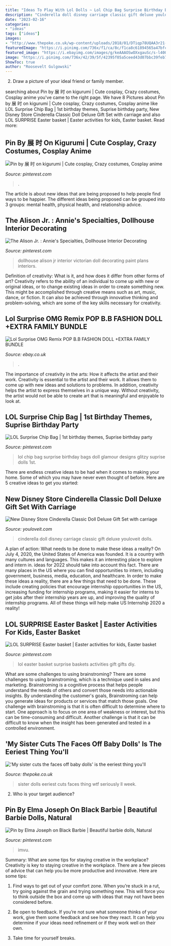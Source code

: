 ```yaml
---
title: "Ideas To Play With Lol Dolls ~ Lol Chip Bag Surprise Birthday Bags Doll Glamour Designs Glitzy Suprise Dolls 1st"
description: "Cinderella doll disney carriage classic gift deluxe youloveit dolls"
date: "2023-02-16"
categories:
- "ideas"
tags: ["ideas"]
images:
- "http://www.thepoke.co.uk/wp-content/uploads/2018/01/DTiqp78UQAA3r21-186x330.jpg"
featuredImage: "https://i.pinimg.com/736x/f1/ca/8c/f1ca8c61894565a47bfc779fd384faa1.jpg"
featured_image: "https://i.ebayimg.com/images/g/keAAAOSwOXxgauSc/s-l400.jpg"
image: "https://i.pinimg.com/736x/42/39/5f/42395f05a5ceed43d07bbc39feb7684b.jpg"
ShowToc: true
author: "Roosevelt Gulgowski"
---
```



2. Draw a picture of your ideal friend or family member.

	

		
searching about Pin by 展 时 on kigurumi | Cute cosplay, Crazy costumes, Cosplay anime you've came to the right page. We have 8 Pictures about Pin by 展 时 on kigurumi | Cute cosplay, Crazy costumes, Cosplay anime like LOL Surprise Chip Bag | 1st birthday themes, Suprise birthday party, New Disney Store Cinderella Classic Doll Deluxe Gift Set with carriage and also LOL SURPRISE Easter basket | Easter activities for kids, Easter basket. Read more:
		
    
## Pin By 展 时 On Kigurumi | Cute Cosplay, Crazy Costumes, Cosplay Anime

<img loading=lazy src="https://i.pinimg.com/736x/42/39/5f/42395f05a5ceed43d07bbc39feb7684b.jpg" onerror="this.onerror=null;this.src='https://tse4.mm.bing.net/th?id=OIP.0CRgXZ1FuyMaUHIOrzukmAHaJ4&amp;pid=15.1';" alt="Pin by 展 时 on kigurumi | Cute cosplay, Crazy costumes, Cosplay anime">

_Source: pinterest.com_

>. 

	

The article is about new ideas that are being proposed to help people find ways to be happier. The different ideas being proposed can be grouped into 3 groups: mental health, physical health, and relationship advice.

    
## The Alison Jr. : Annie&#039;s Specialties, Dollhouse Interior Decorating

<img loading=lazy src="https://i.pinimg.com/736x/68/41/b5/6841b5f4cf97b664989db0cb61b4c726.jpg" onerror="this.onerror=null;this.src='https://tse2.mm.bing.net/th?id=OIP.lgAASNfLrpBt6M38MGSSAwAAAA&amp;pid=15.1';" alt="The Alison Jr. : Annie&#039;s Specialties, Dollhouse Interior Decorating">

_Source: pinterest.com_

>dollhouse alison jr interior victorian doll decorating paint plans interiors. 

	

Definition of creativity: What is it, and how does it differ from other forms of art?
Creativity refers to the ability of an individual to come up with new or original ideas, or to change existing ideas in order to create something new. This might be accomplished through creative means such as art, music, dance, or fiction. It can also be achieved through innovative thinking and problem-solving, which are some of the key skills necessary for creativity.

    
## Lol Surprise OMG Remix POP B.B FASHION DOLL +EXTRA FAMILY BUNDLE

<img loading=lazy src="https://i.ebayimg.com/images/g/keAAAOSwOXxgauSc/s-l400.jpg" onerror="this.onerror=null;this.src='https://tse2.mm.bing.net/th?id=OIP.6c2ZPLGbWtLPRhh44oV7rwAAAA&amp;pid=15.1';" alt="Lol Surprise OMG Remix POP B.B FASHION DOLL +EXTRA FAMILY BUNDLE">

_Source: ebay.co.uk_

>. 

	

The importance of creativity in the arts: How it affects the artist and their work.
Creativity is essential to the artist and their work. It allows them to come up with new ideas and solutions to problems. In addition, creativity helps the artist to express themselves in a unique way. Without creativity, the artist would not be able to create art that is meaningful and enjoyable to look at.

    
## LOL Surprise Chip Bag | 1st Birthday Themes, Suprise Birthday Party

<img loading=lazy src="https://i.pinimg.com/736x/15/4a/84/154a84f7e56b67936f68438ab8af90e8.jpg" onerror="this.onerror=null;this.src='https://tse2.mm.bing.net/th?id=OIP.wJzEYqMPxnKUt_9kRtsJIQHaHa&amp;pid=15.1';" alt="LOL Surprise Chip Bag | 1st birthday themes, Suprise birthday party">

_Source: pinterest.com_

>lol chip bag surprise birthday bags doll glamour designs glitzy suprise dolls 1st. 

	

There are endless creative ideas to be had when it comes to making your home. Some of which you may have never even thought of before. Here are 5 creative ideas to get you started:

    
## New Disney Store Cinderella Classic Doll Deluxe Gift Set With Carriage

<img loading=lazy src="http://www.youloveit.com/uploads/posts/2020-10/medium/1604171388_youloveit_com_disneystore_cinderella_deluxe_doll_set_with_carriage05.jpg" onerror="this.onerror=null;this.src='https://tse3.mm.bing.net/th?id=OIP.9rh787DrW5WNnbvbpfu7mwHaEs&amp;pid=15.1';" alt="New Disney Store Cinderella Classic Doll Deluxe Gift Set with carriage">

_Source: youloveit.com_

>cinderella doll disney carriage classic gift deluxe youloveit dolls. 

	

A plan of action: What needs to be done to make these ideas a reality?
On July 4, 2020, the United States of America was founded. It is a country with many cultures and languages. This makes it an interesting place to explore and intern in. ideas for 2022 should take into account this fact. There are many places in the US where you can find opportunities to intern, including government, business, media, education, and healthcare. 
In order to make these ideas a reality, there are a few things that need to be done. These include creating policies that encourage internship opportunities in the US, increasing funding for internship programs, making it easier for interns to get jobs after their internship years are up, and improving the quality of internship programs. All of these things will help make US Internship 2020 a reality!

    
## LOL SURPRISE Easter Basket | Easter Activities For Kids, Easter Basket

<img loading=lazy src="https://i.pinimg.com/736x/17/a6/0c/17a60c98e3898bd6a64c786473e697b9.jpg" onerror="this.onerror=null;this.src='https://tse2.mm.bing.net/th?id=OIP.Zo7qeSy2DCPM0pS7kBfbkQHaJ3&amp;pid=15.1';" alt="LOL SURPRISE Easter basket | Easter activities for kids, Easter basket">

_Source: pinterest.com_

>lol easter basket surprise baskets activities gift gifts diy. 

	

What are some challenges to using brainstroming?
There are some challenges to using brainstroming, which is a technique used in sales and marketing. Brainstroming is a cognitive process that helps people understand the needs of others and convert those needs into actionable insights. By understanding the customer's goals, Brainstroming can help you generate ideas for products or services that match those goals.
One challenge with brainstroming is that it is often difficult to determine where to start. One approach is to focus on one area of weakness or interest, but this can be time-consuming and difficult. Another challenge is that it can be difficult to know when the insight has been generated and tested in a controlled environment.

    
## &#039;My Sister Cuts The Faces Off Baby Dolls&#039; Is The Eeriest Thing You&#039;ll

<img loading=lazy src="http://www.thepoke.co.uk/wp-content/uploads/2018/01/DTiqp78UQAA3r21-186x330.jpg" onerror="this.onerror=null;this.src='https://tse4.mm.bing.net/th?id=OIP._3mU9_vzjm31FmWLBRRmXQAAAA&amp;pid=15.1';" alt="&#039;My sister cuts the faces off baby dolls&#039; is the eeriest thing you&#039;ll">

_Source: thepoke.co.uk_

>sister dolls eeriest cuts faces thing wtf seriously ll week. 

	

2. Who is your target audience?

    
## Pin By Elma Joseph On Black Barbie | Beautiful Barbie Dolls, Natural

<img loading=lazy src="https://i.pinimg.com/736x/f1/ca/8c/f1ca8c61894565a47bfc779fd384faa1.jpg" onerror="this.onerror=null;this.src='https://tse2.mm.bing.net/th?id=OIP.mZO3jL7qeF1brOIu11BEywHaKM&amp;pid=15.1';" alt="Pin by Elma Joseph on Black Barbie | Beautiful barbie dolls, Natural">

_Source: pinterest.com_

>imvu. 

	

Summary: What are some tips for staying creative in the workplace?
Creativity is key to staying creative in the workplace. There are a few pieces of advice that can help you be more productive and innovative. Here are some tips:
1. Find ways to get out of your comfort zone. When you’re stuck in a rut, try going against the grain and trying something new. This will force you to think outside the box and come up with ideas that may not have been considered before.

2. Be open to feedback. If you’re not sure what someone thinks of your work, give them some feedback and see how they react. It can help you determine if your ideas need refinement or if they work well on their own.

3. Take time for yourself breaks.

